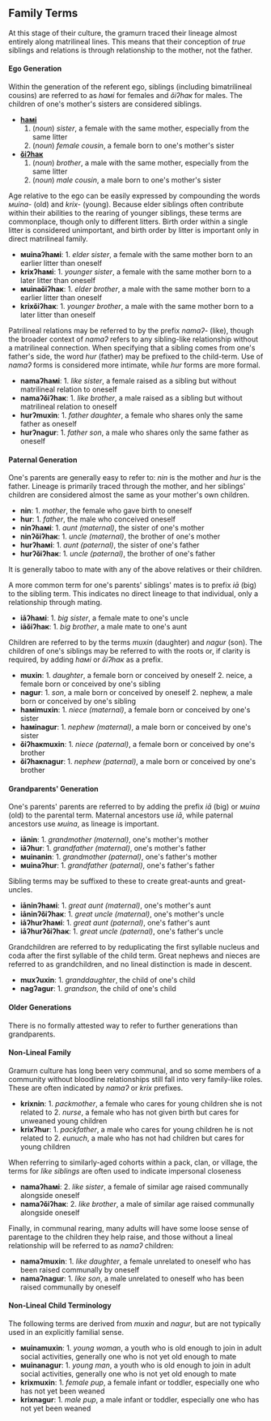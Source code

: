Family Terms
------------

At this stage of their culture, the gramurn traced their lineage almost entirely along matrilineal lines. This means that their conception of _true_ siblings and relations is through relationship to the mother, not the father.

#### Ego Generation

Within the generation of the referent ego, siblings (including bimatrilineal cousins) are referred to as _haмi_ for females and _ɢ̆iʔhaк_ for males. The children of one's mother's sisters are considered siblings.

* **[haмi](haмi.md)**
	1. (_noun_) _sister_, a female with the same mother, especially from the same litter
	2. (_noun_) _female cousin_, a female born to one's mother's sister
* **[ɢ̆iʔhaк](ɢ̆iʔhaк.md)**
	1. (_noun_) _brother_, a male with the same mother, especially from the same litter
	2. (_noun_) _male cousin_, a male born to one's mother's sister

Age relative to the ego can be easily expressed by compounding the words _мuina-_ (old) and _krix-_ (young). Because elder siblings often contribute within their abilities to the rearing of younger siblings, these terms are commonplace, though only to different litters. Birth order within a single litter is considered unimportant, and birth order by litter is important only in direct matrilineal family.

* **мuinaʔhaмi**: 1. _elder sister_, a female with the same mother born to an earlier litter than oneself
* **krixʔhaмi**: 1. _younger sister_, a female with the same mother born to a later litter than oneself
* **мuinaɢ̆iʔhaк**: 1. _elder brother_, a male with the same mother born to a earlier litter than oneself
* **krixɢ̆iʔhaк**: 1. _younger brother_, a male with the same mother born to a later litter than oneself

Patrilineal relations may be referred to by the prefix _namaʔ-_ (like), though the broader context of _namaʔ_ refers to any sibling-like relationship without a matrilineal connection. When specifying that a sibling comes from one's father's side, the word _hur_ (father) may be prefixed to the child-term. Use of _namaʔ_ forms is considered more intimate, while _hur_ forms are more formal.

* **namaʔhaмi**: 1. _like sister_, a female raised as a sibling but without matrilineal relation to oneself
* **namaʔɢ̆iʔhaк**: 1. _like brother_, a male raised as a sibling but without matrilineal relation to oneself
* **hurʔmuxin**: 1. _father daughter_, a female who shares only the same father as oneself
* **hurʔnagur**: 1. _father son_, a male who shares only the same father as oneself

#### Paternal Generation

One's parents are generally easy to refer to: _nin_ is the mother and _hur_ is the father. Lineage is primarily traced through the mother, and her siblings' children are considered almost the same as your mother's own children.

* **nin**: 1. _mother_, the female who gave birth to oneself
* **hur**: 1. _father_, the male who conceived oneself
* **ninʔhaмi**: 1. _aunt (maternal)_, the sister of one's mother
* **ninʔɢ̆iʔhaк**: 1. _uncle (maternal)_, the brother of one's mother
* **hurʔhaмi**: 1. _aunt (paternal)_, the sister of one's father
* **hurʔɢ̆iʔhaк**: 1. _uncle (paternal)_, the brother of one's father

It is generally taboo to mate with any of the above relatives or their children.

A more common term for one's parents' siblings' mates is to prefix _iā_ (big) to the sibling term. This indicates no direct lineage to that individual, only a relationship through mating.

* **iāʔhaмi**: 1. _big sister_, a female mate to one's uncle
* **iāɢ̆iʔhaк**: 1. _big brother_, a male mate to one's aunt

Children are referred to by the terms _muxin_ (daughter) and _nagur_ (son). The children of one's siblings may be referred to with the roots or, if clarity is required, by adding _haмi_ or _ɢ̆iʔhaк_ as a prefix.

* **muxin**: 1. _daughter_, a female born or conceived by oneself 2. neice, a female born or conceived by one's sibling
* **nagur**: 1. _son_, a male born or conceived by oneself 2. nephew, a male born or conceived by one's sibling
* **haмimuxin**: 1. _niece (maternal)_, a female born or conceived by one's sister
* **haмinagur**: 1. _nephew (maternal)_, a male born or conceived by one's sister
* **ɢ̆iʔhaкmuxin**: 1. _niece (paternal)_, a female born or conceived by one's brother
* **ɢ̆iʔhaкnagur**: 1. _nephew (paternal)_, a male born or conceived by one's brother

#### Grandparents' Generation

One's parents' parents are referred to by adding the prefix _iā_ (big) or _мuina_ (old) to the parental term. Maternal ancestors use _iā_, while paternal ancestors use _мuina_, as lineage is important.

* **iānin**: 1. _grandmother (maternal)_, one's mother's mother
* **iāʔhur**: 1. _grandfather (maternal)_, one's mother's father
* **мuinanin**: 1. _grandmother (paternal)_, one's father's mother
* **мuinaʔhur**: 1. _grandfather (paternal)_, one's father's father

Sibling terms may be suffixed to these to create great-aunts and great-uncles.

* **iāninʔhaмi**: 1. _great aunt (maternal)_, one's mother's aunt
* **iāninʔɢ̆iʔhaк**: 1. _great uncle (maternal)_, one's mother's uncle
* **iāʔhurʔhaмi**: 1. _great aunt (paternal)_, one's father's aunt
* **iāʔhurʔɢ̆iʔhaк**: 1. _great uncle (paternal)_, one's father's uncle

Grandchildren are referred to by reduplicating the first syllable nucleus and coda after the first syllable of the child term. Great nephews and nieces are referred to as grandchildren, and no lineal distinction is made in descent.

* **muxʔuxin**: 1. _granddaughter_, the child of one's child
* **nagʔagur**: 1. _grandson_, the child of one's child

#### Older Generations

There is no formally attested way to refer to further generations than grandparents.

#### Non-Lineal Family

Gramurn culture has long been very communal, and so some members of a community without bloodline relationships still fall into very family-like roles. These are often indicated by _namaʔ_ or _krix_ prefixes.

* **krixnin**: 1. _packmother_, a female who cares for young children she is not related to 2. _nurse_, a female who has not given birth but cares for unweaned young children
* **krixʔhur**: 1. _packfather_, a male who cares for young children he is not related to 2. _eunuch_, a male who has not had children but cares for young children

When referring to similarly-aged cohorts within a pack, clan, or village, the terms for _like siblings_ are often used to indicate impersonal closeness

* **namaʔhaмi**: 2. _like sister_, a female of similar age raised communally alongside oneself
* **namaʔɢ̆iʔhaк**: 2. _like brother_, a male of similar age raised communally alongside oneself

Finally, in communal rearing, many adults will have some loose sense of parentage to the children they help raise, and those without a lineal relationship will be referred to as _namaʔ_ children:

* **namaʔmuxin**: 1. _like daughter_, a female unrelated to oneself who has been raised communally by oneself
* **namaʔnagur**: 1. _like son_, a male unrelated to oneself who has been raised communally by oneself

#### Non-Lineal Child Terminology

The following terms are derived from _muxin_ and _nagur_, but are not typically used in an explicitly familial sense.

* **мuinamuxin**: 1. _young woman_, a youth who is old enough to join in adult social activities, generally one who is not yet old enough to mate
* **мuinanagur**: 1. _young man_, a youth who is old enough to join in adult social activities, generally one who is not yet old enough to mate
* **krixmuxin**: 1. _female pup_, a female infant or toddler, especially one who has not yet been weaned
* **krixnagur**: 1. _male pup_, a male infant or toddler, especially one who has not yet been weaned
